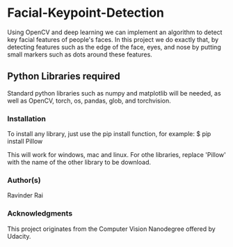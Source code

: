 # Facial-Keypoint-Detection

Using OpenCV and deep learning we can implement an algorithm to detect key facial features of people's faces. 
In this project we do exactly that, by detecting features such as the edge of the face, eyes, and nose by putting small markers such as dots around these features.

## Python Libraries required
Standard python libraries such as numpy and matplotlib will be needed, as well as OpenCV, torch, os, pandas, glob, and torchvision.

### Installation
To install any library, just use the pip install function, for example:
$ pip install Pillow

This will work for windows, mac and linux. For othe libraries, replace 'Pillow' with the name of the other library to be download.

### Author(s)

Ravinder Rai

### Acknowledgments
This project originates from the Computer Vision Nanodegree offered by Udacity. 
